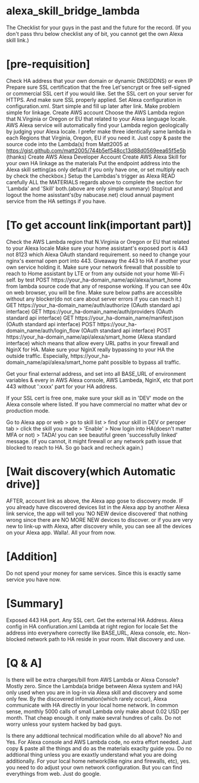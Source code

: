 # alexa_skill_bridge_lambda
The Checklist for your guys in the past and the future for the record.
(If you don't pass thru below checklist any of bit, you cannot get the own Alexa skill link.)

# [pre-requisition]
Check HA address that your own domain or dynamic DNS(DDNS) or even IP
Prepare sure SSL certification that the free Let'sencrypt or free self-signed or commercial SSL cert if you would like.
Set the SSL cert on your server for HTTPS. And make sure SSL properly applied.
Set Alexa configuration in configuration.xml. Start simple and fill up later after link. Make problem simple for linkage.
Create AWS account
Choose the AWS Lambda region that N.Virginia or Oregon or EU that related to your Alexa language locale. AWS Alexa service will automatically find your Lambda region geologically by judging your Alexa locale.
I prefer make three identically same lambda in each Regions that Virginia, Oregon, EU if you need it.
Just copy & paste the source code into the Lambda(s) from Matt2005 at https://gist.github.com/matt2005/744b5ef548cc13d88d0569eea65f5e5b (thanks)
Create AWS Alexa Developer Account
Create AWS Alexa Skill for your own HA linkage as the materials
Put the endpoint address into the Alexa skill setting(as only default if you only have one, or set multiply each by check the checkbox.)
Setup the Lambdas's trigger as Alexa
READ carefully ALL the MATERIALS regards above to complete the section for 'Lambda' and 'Skill' both.(above are only simple summary)
Stop/cut and logout the home asisstant's(by nabucase.net) cloud annual payment service from the HA settings if you have.

# [To get account link(important part)]
Check the AWS Lambda region that N.Virginia or Oregon or EU that related to your Alexa locale
Make sure your home assistant's exposed port is 443 not 8123 which Alexa OAuth standard requirement.
so need to change your nginx's exernal open port into 443. Giveaway the 443 to HA if another your own service holding it.
Make sure your network firewall that possible to reach to Home assistant by LTE or from any outside not your home Wi-Fi self.
by test POST https://your_ha-domain_name/api/alexa/smart_home from lambda source code that any of response working. If you can see 40x on web browser, you will be fine.
Make sure below paths are accessible without any blocker(do not care about server errors if you can reach it.)
 GET https://your_ha-domain_name/auth/authorize (OAuth standard api interface)
 GET https://your_ha-domain_name/auth/providers (OAuth standard api interface)
 GET https://your_ha-domain_name/manifest.json (OAuth standard api interface)
 POST https://your_ha-domain_name/auth/login_flow (OAuth standard api interface)
 POST https://your_ha-domain_name/api/alexa/smart_home (Alexa standard interface)
 which means that allow every URL paths in your firewall and NginX for HA.
 Make sure your NginX really bypassing to your HA the outside traffic.
Especially, https://your_ha-domain_name/api/alexa/smart_home paht possible to bypass all traffic.

Get your final external address, and set into all BASE_URL of environment variables & every in AWS Alexa console, AWS Lambeda, NginX, etc that port 443 without ':xxxx' part for your HA address.

If your SSL cert is free one, make sure your skill as in 'DEV' mode on the Alexa console where listed. If you have commercial no matter what dev or production mode.

Go to Alexa app or web > go to skill list > find your skill in DEV or peroper tab > click the skill you made > 'Enable' > Now login into HA(doesn't matter MFA or not) > TADA! you can see beautiful green 'successfully linked' message.
(if you cannot, it might firewall or any network path issue that blocked to reach to HA. So go back and recheck again.)

# [Wait discovery(which Automatic drive)]
AFTER, account link as above, the Alexa app gose to discovery mode.
IF you already have discovered devices list in the Alexa app by another Alexa link service,
the app will tell you 'NO NEW device discovered' that nothing wrong since there are NO MORE NEW devices to discover.
or
if you are very new to link-up with Alexa, after discovery while, you can see all the devices on your Alexa app.
Walla!. All your from now.

# [Addition]
Do not spend your money for same services. Since this is exactly same service you have now.

# [Summary]
Exposed 443 HA port.
Any SSL cert.
Get the external HA Address.
Alexa config in HA confiuration.xml
Lambda at right region for locale
Set the address into everywhere correctly like BASE_URL, Alexa console, etc.
Non-blocked network path to HA reside in your room.
Wait discovery and use.

# [Q & A]
Is there will be extra charges/bill from AWS Lambda or Alexa Console?
Mostly zero. Since the Lambda(a bridge between Alexa system and HA) only used when you are in log-in via Alexa skill
and discovery and some only few.
By the discovered infomation(which rarely occur), Alexa communicate with HA directly in your local home network.
In common sense, monthly 5000 calls of small Lambda only make about 0.02 USD per month. That cheap enough.
it only make sevral hundres of calls. Do not worry unless your system hacked by bad guys.

Is there any addtional technical modification while do all above?
No and Yes.
For Alexa console and AWS Lambda code, no extra effort needed. Just copy & paste all the things and do as the materials exaclty guide you. Do no addtional thing unless you are exaxtly understand what you are doing additionally.
For your local home network(like nginx and firewalls, etc), yes. you need to do adjust your own network configuration. But you can find everythings from web. Just do google.
